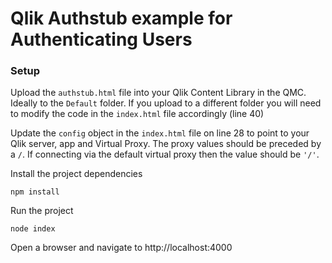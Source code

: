 # Qlik Authstub example for Authenticating Users

### Setup
Upload the `authstub.html` file into your Qlik Content Library in the QMC. Ideally to the `Default` folder. If you upload to a different folder you will need to modify the code in the `index.html` file accordingly (line 40)

Update the `config` object in the `index.html` file on line 28 to point to your Qlik server, app and Virtual Proxy. The proxy values should be preceded by a `/`. If connecting via the default virtual proxy then the value should be `'/'`.

Install the project dependencies
```
npm install
```

Run the project
```
node index
```

Open a browser and navigate to http://localhost:4000